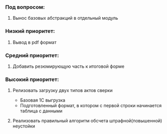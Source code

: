 ### Под вопросом:
1. Вынос базовых абстракций в отдельный модуль

### Низкий приоритет:
1. Вывод в pdf формат

### Средний приоритет:
1. Добавить резюмирующую часть к итоговой форме

### Высокий приоритет:
1. Релизовать загрузку двух типов актов сверки
    - Базовая 1С выгрузка
    - Подготовленный формат, в котором с первой строки начинается таблица с данными

2. Реализовать правильный алгоритм обсчета штрафной(повышенной) неустойки